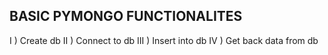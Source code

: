 ## BASIC PYMONGO FUNCTIONALITES

I ) Create db
II ) Connect to db
III ) Insert into db
IV ) Get back data from db